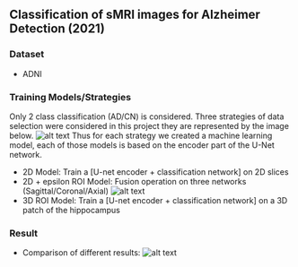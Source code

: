 ## Classification of sMRI images for Alzheimer Detection (2021)

### **Dataset**
- ADNI
### **Training Models/Strategies**
Only 2 class classification (AD/CN) is considered.
Three strategies of data selection were considered in this project they are represented by the image below.
![alt text](.images/summary.jpg)
Thus for each strategy we created a machine learning model, each of those models is based on the encoder part of the U-Net network.
 - 2D Model: Train a [U-net encoder + classification network] on 2D slices 
 - 2D + epsilon ROI Model: Fusion operation on three networks (Sagittal/Coronal/Axial) 
   ![alt text](.images/2D+epsilon.jpg)
 - 3D ROI Model: Train a [U-net encoder + classification network] on a 3D patch of the hippocampus  
### **Result**  
- Comparison of different results:
![alt text](.images/accuracy_table.png)